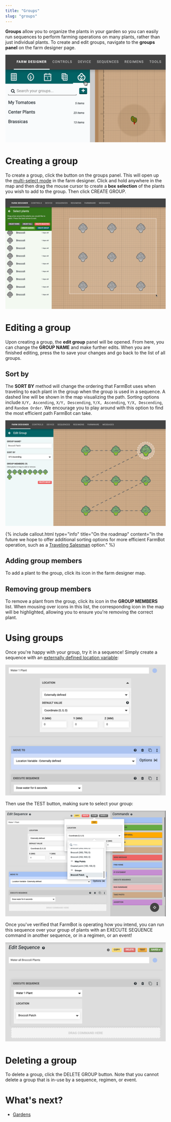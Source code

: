 ```yaml
---
title: "Groups"
slug: "groups"
---
```


**Groups** allow you to organize the plants in your garden so you can easily run sequences to perform farming operations on many plants, rather than just individual plants. To create and edit groups, navigate to the **groups panel** on the farm designer page.

![Screen Shot 2019-08-15 at 3.13.39 PM.png](_images/Screen_Shot_2019-08-15_at_3.13.39_PM.png)

# Creating a group
To create a group, click the <span class="fb-button fb-blue"><i class='fa fa-plus'></i></span> button on the groups panel. This will open up the [multi-select mode](../farm-designer.md#select-mode) in the farm designer. Click and hold anywhere in the map and then drag the mouse cursor to create a **box selection** of the plants you wish to add to the group. Then click <span class="fb-button fb-blue">CREATE GROUP</span>.

![Groups 2.png](_images/Groups_2.png)

# Editing a group
Upon creating a group, the **edit group** panel will be opened. From here, you can change the **GROUP NAME** and make further edits. When you are finished editing, press the <i class='fa fa-arrow-left'></i> to save your changes and go back to the list of all groups.

## Sort by
The **SORT BY** method will change the ordering that FarmBot uses when traveling to each plant in the group when the group is used in a sequence. A dashed line will be shown in the map visualizing the path. Sorting options include `X/Y, Ascending`, `X/Y, Descending`, `Y/X, Ascending`, `Y/X, Descending`, and `Random Order`. We encourage you to play around with this option to find the most efficient path FarmBot can take.

![Groups 3.png](_images/Groups_3.png)



{%
include callout.html
type="info"
title="On the roadmap"
content="In the future we hope to offer additional sorting options for more efficient FarmBot operation, such as a [Traveling Salesman](https://en.wikipedia.org/wiki/Travelling_salesman_problem) option."
%}

## Adding group members
To add a plant to the group, click its icon in the farm designer map.

## Removing group members
To remove a plant from the group, click its icon in the **GROUP MEMBERS** list. When mousing over icons in this list, the corresponding icon in the map will be highlighted, allowing you to ensure you're removing the correct plant.

# Using groups
Once you're happy with your group, try it in a sequence! Simply create a sequence with an [externally defined location variable](../sequences/externally-defined-variables.md):

![Groups 4.png](_images/Groups_4.png)

Then use the <span class="fb-button fb-orange">TEST</span> button, making sure to select your group:

![Groups 4b.png](_images/Groups_4b.png)

Once you've verified that FarmBot is operating how you intend, you can run this sequence over your group of plants with an <span class="fb-step fb-execute">EXECUTE SEQUENCE</span> command in another sequence, or in a regimen, or an event!

![Groups 4c.png](_images/Groups_4c.png)

# Deleting a group
To delete a group, click the <span class="fb-button fb-red">DELETE GROUP</span> button. Note that you cannot delete a group that is in-use by a sequence, regimen, or event.

# What's next?

 * [Gardens](gardens.md)
